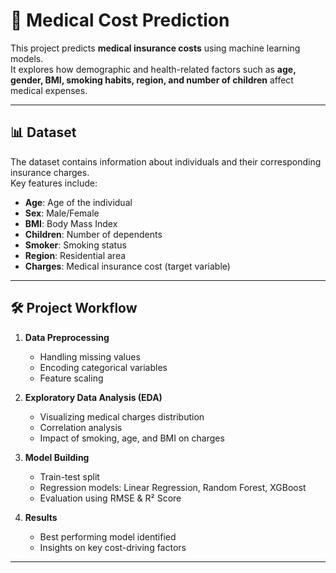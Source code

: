 # 🏥 Medical Cost Prediction

This project predicts **medical insurance costs** using machine learning models.  
It explores how demographic and health-related factors such as **age, gender, BMI, smoking habits, region, and number of children** affect medical expenses.

---

## 📊 Dataset
The dataset contains information about individuals and their corresponding insurance charges.  
Key features include:
- **Age**: Age of the individual
- **Sex**: Male/Female
- **BMI**: Body Mass Index
- **Children**: Number of dependents
- **Smoker**: Smoking status
- **Region**: Residential area
- **Charges**: Medical insurance cost (target variable)

---

## 🛠️ Project Workflow
1. **Data Preprocessing**
   - Handling missing values
   - Encoding categorical variables
   - Feature scaling

2. **Exploratory Data Analysis (EDA)**
   - Visualizing medical charges distribution
   - Correlation analysis
   - Impact of smoking, age, and BMI on charges

3. **Model Building**
   - Train-test split
   - Regression models: Linear Regression, Random Forest, XGBoost
   - Evaluation using RMSE & R² Score

4. **Results**
   - Best performing model identified
   - Insights on key cost-driving factors

---
